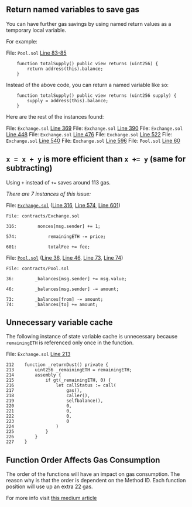 ## Return named variables to save gas

You can have further gas savings by using named return values as a temporary local variable.

For example:

File: `Pool.sol` [Line 83-85](https://github.com/code-423n4/2022-11-non-fungible/blob/main/contracts/Pool.sol#L83-L85)

```
    function totalSupply() public view returns (uint256) {
        return address(this).balance;
    }
```

Instead of the above code, you can return a named variable like so:

```
    function totalSupply() public view returns (uint256 supply) {
        supply = address(this).balance;
    }
```

Here are the rest of the instances found:

File: `Exchange.sol` [Line 369](https://github.com/code-423n4/2022-11-non-fungible/blob/main/contracts/Exchange.sol#L369)
File: `Exchange.sol` [Line 390](https://github.com/code-423n4/2022-11-non-fungible/blob/main/contracts/Exchange.sol#L390)
File: `Exchange.sol` [Line 448](https://github.com/code-423n4/2022-11-non-fungible/blob/main/contracts/Exchange.sol#L448)
File: `Exchange.sol` [Line 476](https://github.com/code-423n4/2022-11-non-fungible/blob/main/contracts/Exchange.sol#L476)
File: `Exchange.sol` [Line 522](https://github.com/code-423n4/2022-11-non-fungible/blob/main/contracts/Exchange.sol#L522)
File: `Exchange.sol` [Line 540](https://github.com/code-423n4/2022-11-non-fungible/blob/main/contracts/Exchange.sol#L540)
File: `Exchange.sol` [Line 596](https://github.com/code-423n4/2022-11-non-fungible/blob/main/contracts/Exchange.sol#L596)
File: `Pool.sol` [Line 60](https://github.com/code-423n4/2022-11-non-fungible/blob/main/contracts/Pool.sol#L60)

## `x = x + y` is more efficient than `x += y` (same for subtracting)

Using `+` instead of `+=` saves around 113 gas.

_There are 7 instances of this issue:_

File: [`Exchange.sol`](https://github.com/code-423n4/2022-11-non-fungible/blob/main/contracts/Exchange.sol) ([Line 316](https://github.com/code-423n4/2022-11-non-fungible/blob/main/contracts/Exchange.sol#L316), [Line 574](https://github.com/code-423n4/2022-11-non-fungible/blob/main/contracts/Exchange.sol#L574), [Line 601](https://github.com/code-423n4/2022-11-non-fungible/blob/main/contracts/Exchange.sol#L601))

```
File: contracts/Exchange.sol

316:        nonces[msg.sender] += 1;

574:            remainingETH -= price;

601:            totalFee += fee;
```

File: [`Pool.sol`](https://github.com/code-423n4/2022-11-non-fungible/blob/main/contracts/Pool.sol) ([Line 36](https://github.com/code-423n4/2022-11-non-fungible/blob/main/contracts/Pool.sol#L36), [Line 46](https://github.com/code-423n4/2022-11-non-fungible/blob/main/contracts/Pool.sol#L46), [Line 73](https://github.com/code-423n4/2022-11-non-fungible/blob/main/contracts/Pool.sol#L73), [Line 74](https://github.com/code-423n4/2022-11-non-fungible/blob/main/contracts/Pool.sol#L74))

```
File: contracts/Pool.sol

36:        _balances[msg.sender] += msg.value;

46:        _balances[msg.sender] -= amount;

73:        _balances[from] -= amount;
74:        _balances[to] += amount;
```

## Unnecessary variable cache

The following instance of state variable cache is unnecessary because `remainingETH` is referenced only once in the function.

File: `Exchange.sol` [Line 213](https://github.com/code-423n4/2022-11-non-fungible/blob/main/contracts/Exchange.sol#L213)

```
212    function _returnDust() private {
213        uint256 _remainingETH = remainingETH;
214        assembly {
215            if gt(_remainingETH, 0) {
216                let callStatus := call(
217                    gas(),
218                    caller(),
219                    selfbalance(),
220                    0,
221                    0,
222                    0,
223                    0
224                )
225            }
226        }
227    }
```

## Function Order Affects Gas Consumption

The order of the functions will have an impact on gas consumption. The reason why is that the order is dependent on the Method ID. Each function position will use up an extra 22 gas.

For more info visit [this medium article](https://medium.com/joyso/solidity-how-does-function-name-affect-gas-consumption-in-smart-contract-47d270d8ac92)
